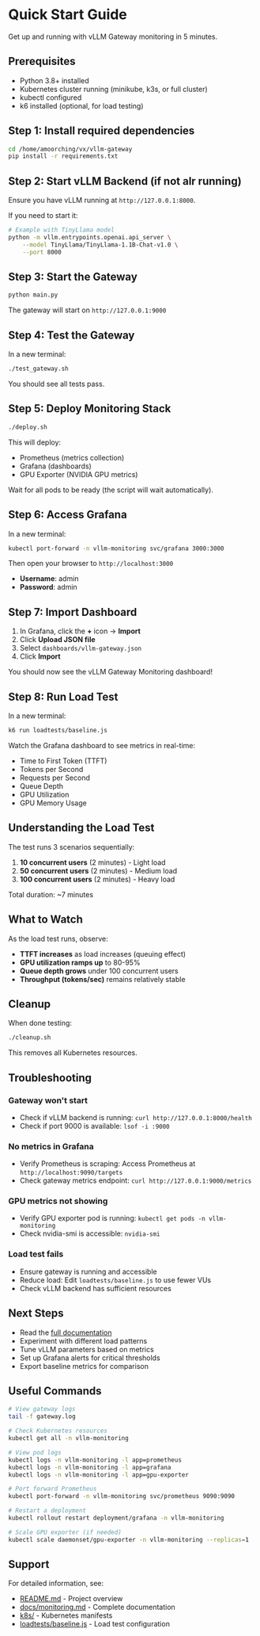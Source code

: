# Quick Start Guide

Get up and running with vLLM Gateway monitoring in 5 minutes.

## Prerequisites

- Python 3.8+ installed
- Kubernetes cluster running (minikube, k3s, or full cluster)
- kubectl configured
- k6 installed (optional, for load testing)

## Step 1: Install required dependencies

```bash
cd /home/amoorching/vx/vllm-gateway
pip install -r requirements.txt
```

## Step 2: Start vLLM Backend (if not alr running)

Ensure you have vLLM running at `http://127.0.0.1:8000`.

If you need to start it:
```bash
# Example with TinyLlama model
python -m vllm.entrypoints.openai.api_server \
    --model TinyLlama/TinyLlama-1.1B-Chat-v1.0 \
    --port 8000
```

## Step 3: Start the Gateway

```bash
python main.py
```

The gateway will start on `http://127.0.0.1:9000`

## Step 4: Test the Gateway

In a new terminal:
```bash
./test_gateway.sh
```

You should see all tests pass.

## Step 5: Deploy Monitoring Stack

```bash
./deploy.sh
```

This will deploy:
- Prometheus (metrics collection)
- Grafana (dashboards)
- GPU Exporter (NVIDIA GPU metrics)

Wait for all pods to be ready (the script will wait automatically).

## Step 6: Access Grafana

In a new terminal:
```bash
kubectl port-forward -n vllm-monitoring svc/grafana 3000:3000
```

Then open your browser to `http://localhost:3000`
- **Username**: admin
- **Password**: admin

## Step 7: Import Dashboard

1. In Grafana, click the **+** icon → **Import**
2. Click **Upload JSON file**
3. Select `dashboards/vllm-gateway.json`
4. Click **Import**

You should now see the vLLM Gateway Monitoring dashboard!

## Step 8: Run Load Test

In a new terminal:
```bash
k6 run loadtests/baseline.js
```

Watch the Grafana dashboard to see metrics in real-time:
- Time to First Token (TTFT)
- Tokens per Second
- Requests per Second
- Queue Depth
- GPU Utilization
- GPU Memory Usage

## Understanding the Load Test

The test runs 3 scenarios sequentially:
1. **10 concurrent users** (2 minutes) - Light load
2. **50 concurrent users** (2 minutes) - Medium load
3. **100 concurrent users** (2 minutes) - Heavy load

Total duration: ~7 minutes

## What to Watch

As the load test runs, observe:
- **TTFT increases** as load increases (queuing effect)
- **GPU utilization ramps up** to 80-95%
- **Queue depth grows** under 100 concurrent users
- **Throughput (tokens/sec)** remains relatively stable

## Cleanup

When done testing:
```bash
./cleanup.sh
```

This removes all Kubernetes resources.

## Troubleshooting

### Gateway won't start
- Check if vLLM backend is running: `curl http://127.0.0.1:8000/health`
- Check if port 9000 is available: `lsof -i :9000`

### No metrics in Grafana
- Verify Prometheus is scraping: Access Prometheus at `http://localhost:9090/targets`
- Check gateway metrics endpoint: `curl http://127.0.0.1:9000/metrics`

### GPU metrics not showing
- Verify GPU exporter pod is running: `kubectl get pods -n vllm-monitoring`
- Check nvidia-smi is accessible: `nvidia-smi`

### Load test fails
- Ensure gateway is running and accessible
- Reduce load: Edit `loadtests/baseline.js` to use fewer VUs
- Check vLLM backend has sufficient resources

## Next Steps

- Read the [full documentation](docs/monitoring.md)
- Experiment with different load patterns
- Tune vLLM parameters based on metrics
- Set up Grafana alerts for critical thresholds
- Export baseline metrics for comparison

## Useful Commands

```bash
# View gateway logs
tail -f gateway.log

# Check Kubernetes resources
kubectl get all -n vllm-monitoring

# View pod logs
kubectl logs -n vllm-monitoring -l app=prometheus
kubectl logs -n vllm-monitoring -l app=grafana
kubectl logs -n vllm-monitoring -l app=gpu-exporter

# Port forward Prometheus
kubectl port-forward -n vllm-monitoring svc/prometheus 9090:9090

# Restart a deployment
kubectl rollout restart deployment/grafana -n vllm-monitoring

# Scale GPU exporter (if needed)
kubectl scale daemonset/gpu-exporter -n vllm-monitoring --replicas=1
```

## Support

For detailed information, see:
- [README.md](README.md) - Project overview
- [docs/monitoring.md](docs/monitoring.md) - Complete documentation
- [k8s/](k8s/) - Kubernetes manifests
- [loadtests/baseline.js](loadtests/baseline.js) - Load test configuration

